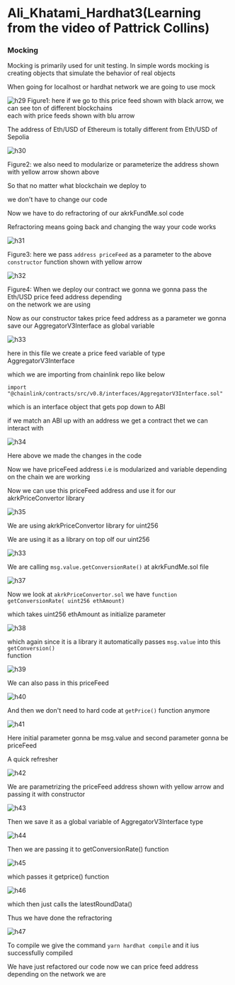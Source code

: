 # Ali_Khatami_Hardhat3(Learning from the video of Pattrick Collins)
### Mocking

Mocking is primarily used for unit testing. In simple words mocking is creating objects that simulate the behavior of real objects <br>

When going for localhost or hardhat network we are going to use mock <br>

![h29](https://github.com/C191068/Ali_Khatami_Hardhat3/assets/89090776/17478dc9-5307-4399-9e42-621d0c105a98)
Figure1: here if we go to this price feed shown with black arrow, we can see ton of different blockchains <br>
each with price feeds shown with blu arrow <br>

The address of Eth/USD of Ethereum is totally different from Eth/USD of Sepolia <br>

![h30](https://github.com/C191068/Ali_Khatami_Hardhat3/assets/89090776/f73ec364-337f-4eb1-8439-2fa67987359f)

Figure2: we also need to modularize or parameterize the address shown with yellow arrow shown above <br>

So that no matter what blockchain we deploy to <br>

we don't have to change our code <br>

Now we have to do refractoring of our akrkFundMe.sol code <br>

Refractoring means going back and changing the way your code works <br>

![h31](https://github.com/C191068/Ali_Khatami_Hardhat3/assets/89090776/a4444205-9dfd-408b-8f3c-610c302f3eff)

Figure3: here we pass ```address priceFeed``` as a parameter to the above ```constructor``` function shown with yellow arrow<br>


![h32](https://github.com/C191068/Ali_Khatami_Hardhat3/assets/89090776/3183e294-ba6e-4302-9ba5-c872d2526095)

Figure4: When we deploy our contract we gonna we gonna pass the Eth/USD price feed address depending <br>
on the network we are using <br>

Now as our constructor takes price feed address as a parameter we gonna save our AggregatorV3Interface as global variable <br>


![h33](https://github.com/C191068/Ali_Khatami_Hardhat3/assets/89090776/2d876b1b-dcbf-4b5c-90f8-cd8dd67821e9)

here in this file we create a price feed variable of type AggregatorV3Interface <br>

which we are importing from chainlink repo like below <br>

```import "@chainlink/contracts/src/v0.8/interfaces/AggregatorV3Interface.sol"``` <br>

which is an interface object that gets pop down to ABI <br>

if we match an ABI up with an address we get a contract thet we can interact with <br>

![h34](https://github.com/C191068/Ali_Khatami_Hardhat3/assets/89090776/a62db684-c999-4605-890b-10e255c2d546)

Here above we made the changes in the code <br>

Now we have priceFeed address i.e is modularized and variable depending on the chain we are working <br>

Now we can use this priceFeed address and use it for our akrkPriceConvertor library <br>

![h35](https://github.com/C191068/Ali_Khatami_Hardhat3/assets/89090776/d118e2bb-969e-4760-b1ed-ef0e32295987)

We are using akrkPriceConvertor library for uint256 <br>

We are using it as a library on top olf our uint256 <br>

![h33](https://github.com/C191068/Ali_Khatami_Hardhat3/assets/89090776/f41a453e-b027-4590-9a6a-7c8a3718bfd7)

We are calling ```msg.value.getConversionRate()``` at akrkFundMe.sol file <br>

![h37](https://github.com/C191068/Ali_Khatami_Hardhat3/assets/89090776/8f76a7c2-9923-4abe-afc8-eaee0d868b58)

Now we look at ```akrkPriceConvertor.sol``` we have ```function getConversionRate( uint256 ethAmount)```  <br>

which takes uint256 ethAmount as initialize parameter <br>

![h38](https://github.com/C191068/Ali_Khatami_Hardhat3/assets/89090776/4f9f1dad-a5fe-41dc-a4b7-f253740f7a34)


which again since it is a library it automatically passes ```msg.value``` into this ```getConversion()``` <br>
function <br>


![h39](https://github.com/C191068/Ali_Khatami_Hardhat3/assets/89090776/7cf9d455-122e-452c-8b3b-60091ed0be7b)

We can also pass in this priceFeed <br>

![h40](https://github.com/C191068/Ali_Khatami_Hardhat3/assets/89090776/4dd76241-b582-4d86-a9b3-0bce8fffa07a)

And then we don't need to hard code at ```getPrice()``` function anymore <br>

![h41](https://github.com/C191068/Ali_Khatami_Hardhat3/assets/89090776/a43e635a-309f-4623-8304-000485532e28)

Here initial parameter gonna be msg.value and second parameter gonna be priceFeed <br>


A quick refresher <br>

![h42](https://github.com/C191068/Ali_Khatami_Hardhat3/assets/89090776/2bc9ba5b-22a1-4402-b204-ba5062dfee5d)

We are parametrizing the priceFeed address shown with yellow arrow and passing it with constructor <br>

![h43](https://github.com/C191068/Ali_Khatami_Hardhat3/assets/89090776/408b500e-0e30-44d1-a69f-1c94b4c601da)

Then we save it as a global variable of AggregatorV3Interface type <br>

![h44](https://github.com/C191068/Ali_Khatami_Hardhat3/assets/89090776/00a7a1c0-dedf-41e8-9c2e-9ce9abfcc7f4)

Then we are passing it to getConversionRate() function <br>

![h45](https://github.com/C191068/Ali_Khatami_Hardhat3/assets/89090776/1d346647-323e-4045-ab6e-98c9b8c3dced)

which passes it getprice() function <br>

![h46](https://github.com/C191068/Ali_Khatami_Hardhat3/assets/89090776/b07ab90a-d9b3-4438-b51b-27b8ce607c84)

which then just calls the latestRoundData() <br>

Thus we have done the refractoring <br>

![h47](https://github.com/C191068/Ali_Khatami_Hardhat3/assets/89090776/4c9e44e0-b063-4c74-a230-0bb3474b8655)

To compile we give the command ```yarn hardhat compile``` and it ius successfully compiled <br>

We have just refactored our code now we can price feed address depending on the network we are <br>




